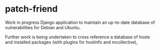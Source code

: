 # patch-friend

Work in progress Django application to maintain an up-to-date database of vulnerabilities for Debian and Ubuntu.

Further work is being undertaken to cross reference a database of hosts and installed packages (with plugins for hostinfo and mcollective),
